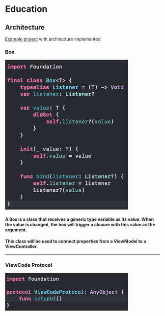 # Education

## Architecture 

<p>
  <a href="https://github.com/arthursobrosa/Architecture">Example project</a> with architecture implemented
</p>

### Box

<p>
  <img src="https://github.com/arthursobrosa/Education/blob/architecture/README-images/Box.png" width="400" alt="Box code example image">
</p>

#### A Box is a class that receives a generic type variable as its value. When the value is changed, the box will trigger a closure with this value as the argument.
#### This class will be used to connect properties from a ViewModel to a ViewController.

---

### ViewCode Protocol

<p>
  <img src="https://github.com/arthursobrosa/Education/blob/architecture/README-images/ViewCodeProtocol.png" width="400" alt="ViewCode protocol image">
</p>
  
